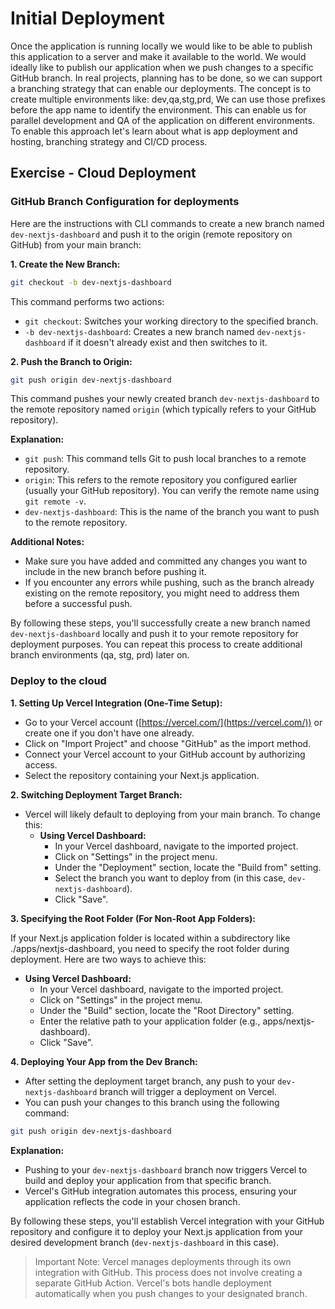 # Initial Deployment

Once the application is running locally we would like to be able to publish this application to a server and make it available to the world. We would ideally like to publish our application when we push changes to a specific GitHub branch. In real projects, planning has to be done, so we can support a branching strategy that can enable our deployments. The concept is to create multiple environments like: dev,qa,stg,prd, We can use those prefixes before the app name to identify the environment. This can enable us for parallel development and QA of the application on different environments. To enable this approach let's learn about what is app deployment and hosting, branching strategy and CI/CD process.


## Exercise - Cloud Deployment 

### GitHub Branch Configuration for deployments

Here are the instructions with CLI commands to create a new branch named `dev-nextjs-dashboard` and push it to the origin (remote repository on GitHub) from your main branch:

**1. Create the New Branch:**

```bash
git checkout -b dev-nextjs-dashboard
```

This command performs two actions:

* `git checkout`: Switches your working directory to the specified branch.
* `-b dev-nextjs-dashboard`: Creates a new branch named `dev-nextjs-dashboard` if it doesn't already exist and then switches to it.

**2. Push the Branch to Origin:**

```bash
git push origin dev-nextjs-dashboard
```

This command pushes your newly created branch `dev-nextjs-dashboard` to the remote repository named `origin` (which typically refers to your GitHub repository).

**Explanation:**

* `git push`: This command tells Git to push local branches to a remote repository.
* `origin`: This refers to the remote repository you configured earlier (usually your GitHub repository). You can verify the remote name using `git remote -v`.
* `dev-nextjs-dashboard`: This is the name of the branch you want to push to the remote repository.

**Additional Notes:**

* Make sure you have added and committed any changes you want to include in the new branch before pushing it.
* If you encounter any errors while pushing, such as the branch already existing on the remote repository, you might need to address them before a successful push.

By following these steps, you'll successfully create a new branch named `dev-nextjs-dashboard` locally and push it to your remote repository for deployment purposes. You can repeat this process to create additional branch environments (qa, stg, prd) later on.  

### Deploy to the cloud
  
**1. Setting Up Vercel Integration (One-Time Setup):**

* Go to your Vercel account ([https://vercel.com/](https://vercel.com/)) or create one if you don't have one already.
* Click on "Import Project" and choose "GitHub" as the import method.
* Connect your Vercel account to your GitHub account by authorizing access.
* Select the repository containing your Next.js application.

**2. Switching Deployment Target Branch:**

* Vercel will likely default to deploying from your main branch. To change this:
    * **Using Vercel Dashboard:**
        * In your Vercel dashboard, navigate to the imported project.
        * Click on "Settings" in the project menu.
        * Under the "Deployment" section, locate the "Build from" setting.
        * Select the branch you want to deploy from (in this case, `dev-nextjs-dashboard`).
        * Click "Save".

 **3. Specifying the Root Folder (For Non-Root App Folders):**

If your Next.js application folder is located within a subdirectory like ./apps/nextjs-dashboard, you need to specify the root folder during deployment. Here are two ways to achieve this:

* **Using Vercel Dashboard:**
  * In your Vercel dashboard, navigate to the imported project.
  * Click on "Settings" in the project menu.
  * Under the "Build" section, locate the "Root Directory" setting.
  * Enter the relative path to your application folder (e.g., apps/nextjs-dashboard).
  * Click "Save".

**4. Deploying Your App from the Dev Branch:**

* After setting the deployment target branch, any push to your `dev-nextjs-dashboard` branch will trigger a deployment on Vercel.
* You can push your changes to this branch using the following command:

```bash
git push origin dev-nextjs-dashboard
```

**Explanation:**

* Pushing to your `dev-nextjs-dashboard` branch now triggers Vercel to build and deploy your application from that specific branch. 
* Vercel's GitHub integration automates this process, ensuring your application reflects the code in your chosen branch.

By following these steps, you'll establish Vercel integration with your GitHub repository and configure it to deploy your Next.js application from your desired development branch (`dev-nextjs-dashboard` in this case). 

> Important Note: Vercel manages deployments through its own integration with GitHub. This process does not involve creating a separate GitHub Action. Vercel's bots handle deployment automatically when you push changes to your designated branch.
